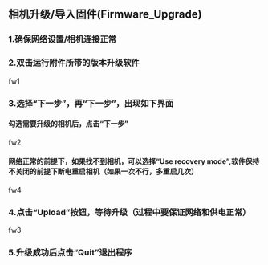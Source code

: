 ## 相机升级/导入固件(Firmware_Upgrade)

### 1.确保网络设置/相机连接正常

### 2.双击运行附件所带的版本升级软件
fw1

### 3.选择“下一步”，再“下一步”，出现如下界面
#### 勾选需要升级的相机后，点击“下一步”
fw2
#### 网络正常的前提下，如果找不到相机，可以选择“Use recovery mode”,软件保持不关闭的前提下断电重启相机（如果一次不行，多重启几次）
fw4
### 4.点击“Upload”按钮，等待升级（过程中要保证网络和供电正常）
fw3
### 5.升级成功后点击“Quit”退出程序
